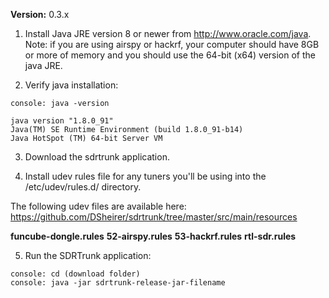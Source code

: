 **Version:** 0.3.x

1. Install Java JRE version 8 or newer from http://www.oracle.com/java.  Note: if you are using airspy or hackrf, your computer should have 8GB or more of memory and you should use the 64-bit (x64) version of the java JRE.

2. Verify java installation:

```
console: java -version

java version "1.8.0_91"
Java(TM) SE Runtime Environment (build 1.8.0_91-b14)
Java HotSpot (TM) 64-bit Server VM
```

3. Download the sdrtrunk application.

4. Install udev rules file for any tuners you'll be using into the /etc/udev/rules.d/ directory.  

The following udev files are available here: https://github.com/DSheirer/sdrtrunk/tree/master/src/main/resources

**funcube-dongle.rules** 
**52-airspy.rules** 
**53-hackrf.rules** 
**rtl-sdr.rules**

5. Run the SDRTrunk application:

```
console: cd (download folder)
console: java -jar sdrtrunk-release-jar-filename
```